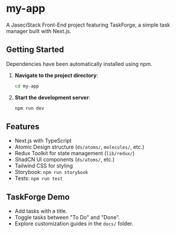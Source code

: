 # my-app

A JaseciStack Front-End project featuring TaskForge, a simple task manager built with Next.js.

## Getting Started
Dependencies have been automatically installed using npm.

1. **Navigate to the project directory**:
   ```bash
   cd my-app
   ```
2. **Start the development server**:
   ```bash
   npm run dev
   ```

## Features
- Next.js with TypeScript
- Atomic Design structure (`ds/atoms/`, `molecules/`, etc.)
- Redux Toolkit for state management (`lib/redux/`)
- ShadCN UI components (`ds/atoms/`, etc.)
- Tailwind CSS for styling
- Storybook: `npm run storybook`
- Tests: `npm run test`

## TaskForge Demo
- Add tasks with a title.
- Toggle tasks between "To Do" and "Done".
- Explore customization guides in the `docs/` folder.
